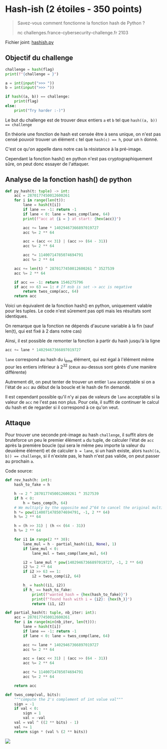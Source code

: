 # Hash-ish (2 étoiles - 350 points)

>Savez-vous comment fonctionne la fonction hash de Python ?
>
>nc challenges.france-cybersecurity-challenge.fr 2103

Fichier joint: [hashish.py](/FCSC/2022/crypto/Hashish/hashish.py)

## Objectif du challenge

```python
challenge = hash(flag)
print(f"{challenge = }")

a = int(input(">>> "))
b = int(input(">>> "))

if hash((a, b)) == challenge:
    print(flag)
else:
    print("Try harder :-)")
```

Le but du challenge est de trouver deux entiers `a` et `b` tel que `hash((a, b)) == challenge`

En théorie une fonction de hash est censée être à sens unique, on n'est pas censé pouvoir trouver un élément `c` tel que `hash(c) == h`, pour un `h` donné.

C'est ce qu'on appelle dans notre cas la résistance à la pré-image.

Cependant la fonction hash() en python n'est pas cryptographiquement sûre, on peut donc essayer de l'attaquer.

## Analyse de la fonction hash() de python
```py
def py_hash(t: tuple) -> int:
    acc = 2870177450012600261
    for i in range(len(t)):
        lane = hash(t[i])
        if lane == -1: return -1
        if lane < 0: lane = twos_comp(lane, 64)
        print(f"acc at {i = } at start: {hex(acc)}")

        acc += lane * 14029467366897019727
        acc %= 2 ** 64

        acc = (acc << 31) | (acc >> (64 - 31))
        acc %= 2 ** 64

        acc *= 11400714785074694791
        acc %= 2 ** 64

    acc += len(t) ^ 2870177450012600261 ^ 3527539
    acc %= 2 ** 64

    if acc == -1: return 1546275796
    if acc >> 63 == 1: # If msb is set -> acc is negative
        return twos_comp(acc, 64)
    return acc
```
Voici un équivalent de la fonction hash() en python, uniquement valable pour les tuples. Le code n'est sûrement pas opti mais les résultats sont identiques.

On remarque que la fonction ne dépends d'aucune variable à la fin (sauf len(t), qui est fixé à 2 dans notre cas)

Ainsi, il est possible de remonter la fonction à partir du hash jusqu'à la ligne 

```python
acc += lane * 14029467366897019727
```

`lane` correspond au hash du i<sub>ème</sub> élément, qui est égal à l'élément même pour les entiers inférieur à 2<sup>32</sup> (ceux au-dessus sont gérés d'une manière différente)

Autrement dit, on peut tenter de trouver un entier `lane` acceptable si on a l'état de `acc` au début de la boucle et le hash de fin demandé.

Il est cependant possible qu'il n'y ai pas de valeurs de `lane` acceptable si la valeur de `acc` ne l'est pas non plus. Pour cela, il suffit de continuer le calcul du hash et de regarder si il correspond à ce qu'on veut. 

## Attaque 

Pour trouver une seconde pré-image au hash `challenge`, il suffit alors de bruteforce un peu le premier élément `a` du tuple, de calculer l'état de `acc` après la première boucle (qui sera le même peu importe la valeur du deuxième élément) et de calculer `b = lane`, si un hash existe, alors `hash((a, b)) == challenge`, si il n'existe pas, le hash n'est pas valide, on peut passer au prochain `a`.

Code source:
```python
def rev_hash(h: int):
    hash_to_fake = h

    h -= 2 ^ 2870177450012600261 ^ 3527539
    if h < 0:
        h = twos_comp(h, 64)
    # We multiply by the opposite mod 2^64 to cancel the original multiplication
    h *= pow(11400714785074694791, -1, 2 ** 64)
    h %= 2 ** 64

    h = (h >> 31) | (h << (64 - 31))
    h %= 2 ** 64

    for i1 in range(2 ** 30):
        lane_mul = h - partial_hash((i1, None), 1)
        if lane_mul < 0:
            lane_mul = twos_comp(lane_mul, 64)

        i2 = lane_mul * pow(14029467366897019727, -1, 2 ** 64)
        i2 %= 2 ** 64
        if i2 >> 63 == 1:
            i2 = twos_comp(i2, 64)

        h_ = hash((i1, i2))
        if h_ == hash_to_fake:
            print(f"wanted_hash = {hex(hash_to_fake)}")
            print(f"found hash with i = {i2}: {hex(h_)}")
            return (i1, i2)
```

```python
def partial_hash(t: tuple, nb_iter: int):
    acc = 2870177450012600261
    for i in range(min(nb_iter, len(t))):
        lane = hash(t[i])
        if lane == -1: return -1
        if lane < 0: lane = twos_comp(lane, 64)

        acc += lane * 14029467366897019727
        acc %= 2 ** 64

        acc = (acc << 31) | (acc >> (64 - 31))
        acc %= 2 ** 64

        acc *= 11400714785074694791
        acc %= 2 ** 64

    return acc

def twos_comp(val, bits):
    """compute the 2's complement of int value val"""
    sign = -1
    if val < 0:
        sign = 1
        val = -val
    val = val ^ ((2 ** bits) - 1)
    val += 1
    return sign * (val % (2 ** bits))
```

![](/FCSC/2022/crypto/Hashish/Hashish/meme.jpg)